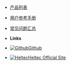 - [产品列表](zh_CN/)
- [用户参考手册](zh_CN/user_manual)
- [常见问题汇总](zh_CN/faq)


- **Links**
- [![Github](https://icongram.jgog.in/simple/github.svg?color=808080&size=16)Github](https://github.com/Heltec-Aaron-Lee/WiFi_Kit_series)
- [![Heltec](http://119.23.153.38/img/logo-16x16.png)Heltec Official Site](https://heltec.org)

